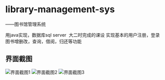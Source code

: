 # library-management-sys
——图书馆管理系统

用java实现，数据库sql server  大二时完成的课设
实现基本的用户注册，登录  
图书增删改，查询，借阅，归还等功能 
## 界面截图
![界面截图1](https://github.com/BranSummer/library-management-sys/blob/master/src/main/java/org/bran/pic/borrow.png)
![界面截图2](https://github.com/BranSummer/library-management-sys/blob/master/src/main/java/org/bran/pic/chart.png)
![界面截图3](https://github.com/BranSummer/library-management-sys/blob/master/src/main/java/org/bran/pic/query.png)

